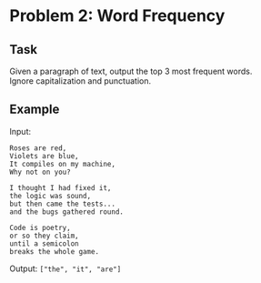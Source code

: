 # Problem 2: Word Frequency

## Task

Given a paragraph of text, output the top 3 most frequent words.  
Ignore capitalization and punctuation.


## Example

Input:

```
Roses are red,
Violets are blue,
It compiles on my machine,
Why not on you?

I thought I had fixed it,
the logic was sound,
but then came the tests...
and the bugs gathered round.

Code is poetry,
or so they claim,
until a semicolon
breaks the whole game.
```

Output: `["the", "it", "are"]`

